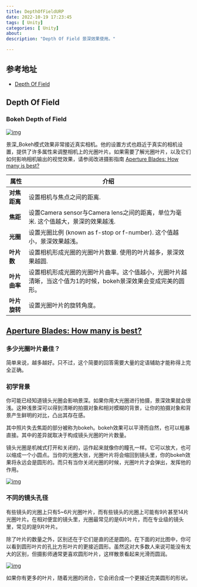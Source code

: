 ```yaml
---
title: DepthOfFieldURP
date: 2022-10-19 17:23:45
tags: [ Unity]
categories: [ Unity]
about:
description: "Depth Of Field 景深效果使用。"

---
```


## 参考地址

- [Depth Of Field](https://docs.unity.cn/Packages/com.unity.render-pipelines.universal@11.0/manual/post-processing-depth-of-field.html)

## Depth Of Field

### Bokeh Depth of Field

[![img](https://docs.unity.cn/Packages/com.unity.render-pipelines.universal@11.0/manual/images/Inspectors/BokehDepthOfField.png)](https://docs.unity.cn/Packages/com.unity.render-pipelines.universal@11.0/manual/images/Inspectors/BokehDepthOfField.png)

景深_Bokeh模式效果非常接近真实相机。他的设置方式也趋近于真实的相机设置，提供了许多属性来调整相机上的光圈叶片。如果需要了解光圈叶片，以及它们如何影响相机输出的视觉效果，请参阅改进摄影指南 [Aperture Blades: How many is best?](https://improvephotography.com/29529/aperture-blades-many-best/)

| **属性**     | **介绍**                                                     |
| ------------ | ------------------------------------------------------------ |
| **对焦距离** | 设置相机与焦点之间的距离.                                    |
| **焦距**     | 设置Camera sensor与Camera lens之间的距离，单位为毫米. 这个值越大，景深的效果越浅. |
| **光圈**     | 设置光圈比例 (known as f-stop or f-number). 这个值越小，景深效果越浅。 |
| **叶片数**   | 设置相机形成光圈的光圈叶片数量. 使用的叶片越多，景深效果越圆. |
| **叶片曲率** | 设置相机形成光圈的光圈叶片曲率。这个值越小，光圈叶片越清晰，当这个值为1的时候，bokeh景深效果会变成完美的圆形。 |
| **叶片旋转** | 设置光圈叶片的旋转角度。                                     |

## [Aperture Blades: How many is best?](https://improvephotography.com/29529/aperture-blades-many-best/)

### 多少光圈叶片最佳？

简单来说，越多越好。只不过，这个简要的回答需要大量的定语辅助才能称得上完全正确。

### 初学背景

你可能已经知道镜头光圈会影响景深。如果你用大光圈进行拍摄，景深效果就会很浅。这种浅景深可以得到清晰的拍摄对象和相对模糊的背景，让你的拍摄对象和背景产生鲜明的对比，凸出其存在感。

其中照片失去焦距的部分被称为bokeh。bokeh效果可以平滑而自然，也可以粗暴直接。其中的差异就取决于构成镜头光圈的叶片数量。

镜头光圈是机械式打开和关闭的，运作起来就像你的瞳孔一样。它可以放大，也可以缩成一个小圆点。当你的光圈大张，光圈叶片将会缩回到镜头里，你的bokeh效果将永远会是圆形的。而只有当你关闭光圈的时候，光圈叶片才会弹出，发挥他的作用。

[![img](https://improvephotography.com/wp-content/uploads/2014/07/bokeh-comparison.jpg)](https://improvephotography.com/wp-content/uploads/2014/07/bokeh-comparison.jpg)

### 不同的镜头孔径

有些镜头的光圈上只有5~6片光圈叶片，而有些镜头的光圈上可能有9片甚至14片光圈叶片。在相对便宜的镜头里，光圈最常见的是6片叶片，而在专业级的镜头里，常见的是9片叶片。

除了叶片的数量之外，区别还在于它们是直的还是圆的。在下面的对比图中，你可以看到圆形叶片的孔比方形叶片的更接近圆形。虽然这对大多数人来说可能没有太大的区别，但摄影师通常更喜欢圆形叶片，这样散景看起来光滑而圆润。

[![img](https://improvephotography.com/wp-content/uploads/2014/07/different-apertures.jpg)](https://improvephotography.com/wp-content/uploads/2014/07/different-apertures.jpg)

如果你有更多的叶片，随着光圈的闭合，它会闭合成一个更接近完美圆形的形状。